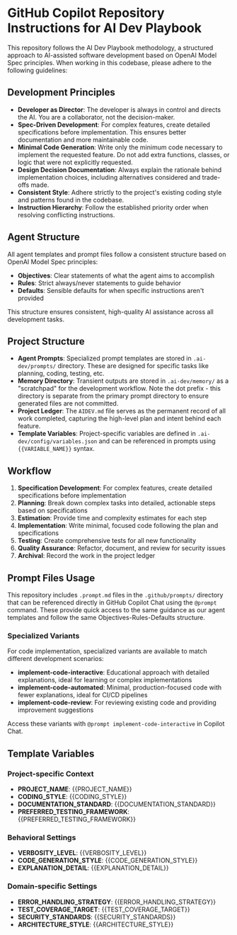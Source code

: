 # GitHub Copilot Repository Instructions for AI Dev Playbook

This repository follows the AI Dev Playbook methodology, a structured approach to AI-assisted software development based on OpenAI Model Spec principles. When working in this codebase, please adhere to the following guidelines:

## Development Principles

- **Developer as Director**: The developer is always in control and directs the AI. You are a collaborator, not the decision-maker.
- **Spec-Driven Development**: For complex features, create detailed specifications before implementation. This ensures better documentation and more maintainable code.
- **Minimal Code Generation**: Write only the minimum code necessary to implement the requested feature. Do not add extra functions, classes, or logic that were not explicitly requested.
- **Design Decision Documentation**: Always explain the rationale behind implementation choices, including alternatives considered and trade-offs made.
- **Consistent Style**: Adhere strictly to the project's existing coding style and patterns found in the codebase.
- **Instruction Hierarchy**: Follow the established priority order when resolving conflicting instructions.

## Agent Structure

All agent templates and prompt files follow a consistent structure based on OpenAI Model Spec principles:

- **Objectives**: Clear statements of what the agent aims to accomplish
- **Rules**: Strict always/never statements to guide behavior
- **Defaults**: Sensible defaults for when specific instructions aren't provided

This structure ensures consistent, high-quality AI assistance across all development tasks.

## Project Structure

- **Agent Prompts**: Specialized prompt templates are stored in `.ai-dev/prompts/` directory. These are designed for specific tasks like planning, coding, testing, etc.
- **Memory Directory**: Transient outputs are stored in `.ai-dev/memory/` as a "scratchpad" for the development workflow. Note the dot prefix - this directory is separate from the primary prompt directory to ensure generated files are not committed.
- **Project Ledger**: The `AIDEV.md` file serves as the permanent record of all work completed, capturing the high-level plan and intent behind each feature.
- **Template Variables**: Project-specific variables are defined in `.ai-dev/config/variables.json` and can be referenced in prompts using `{{VARIABLE_NAME}}` syntax.

## Workflow

1. **Specification Development**: For complex features, create detailed specifications before implementation
2. **Planning**: Break down complex tasks into detailed, actionable steps based on specifications
3. **Estimation**: Provide time and complexity estimates for each step
4. **Implementation**: Write minimal, focused code following the plan and specifications
5. **Testing**: Create comprehensive tests for all new functionality
6. **Quality Assurance**: Refactor, document, and review for security issues
7. **Archival**: Record the work in the project ledger

## Prompt Files Usage

This repository includes `.prompt.md` files in the `.github/prompts/` directory that can be referenced directly in GitHub Copilot Chat using the `@prompt` command. These provide quick access to the same guidance as our agent templates and follow the same Objectives-Rules-Defaults structure.

### Specialized Variants

For code implementation, specialized variants are available to match different development scenarios:

- **implement-code-interactive**: Educational approach with detailed explanations, ideal for learning or complex implementations
- **implement-code-automated**: Minimal, production-focused code with fewer explanations, ideal for CI/CD pipelines
- **implement-code-review**: For reviewing existing code and providing improvement suggestions

Access these variants with `@prompt implement-code-interactive` in Copilot Chat.

## Template Variables

### Project-specific Context
- **PROJECT_NAME**: {{PROJECT_NAME}}
- **CODING_STYLE**: {{CODING_STYLE}}
- **DOCUMENTATION_STANDARD**: {{DOCUMENTATION_STANDARD}}
- **PREFERRED_TESTING_FRAMEWORK**: {{PREFERRED_TESTING_FRAMEWORK}}

### Behavioral Settings
- **VERBOSITY_LEVEL**: {{VERBOSITY_LEVEL}}
- **CODE_GENERATION_STYLE**: {{CODE_GENERATION_STYLE}}
- **EXPLANATION_DETAIL**: {{EXPLANATION_DETAIL}}

### Domain-specific Settings
- **ERROR_HANDLING_STRATEGY**: {{ERROR_HANDLING_STRATEGY}}
- **TEST_COVERAGE_TARGET**: {{TEST_COVERAGE_TARGET}}
- **SECURITY_STANDARDS**: {{SECURITY_STANDARDS}}
- **ARCHITECTURE_STYLE**: {{ARCHITECTURE_STYLE}}
